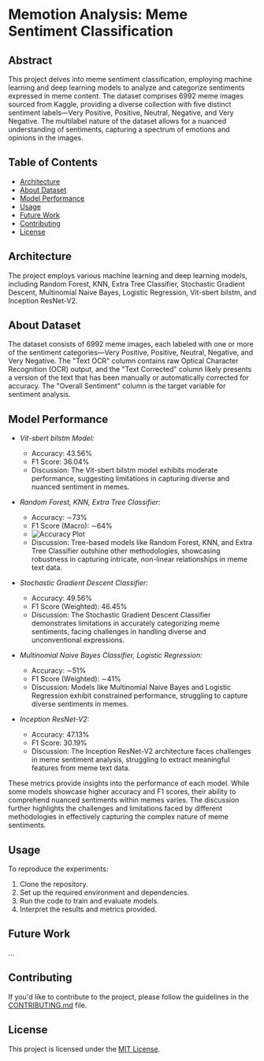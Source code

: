# Memotion Analysis: Meme Sentiment Classification

## Abstract

This project delves into meme sentiment classification, employing machine learning and deep learning models to analyze and categorize sentiments expressed in meme content. The dataset comprises 6992 meme images sourced from Kaggle, providing a diverse collection with five distinct sentiment labels—Very Positive, Positive, Neutral, Negative, and Very Negative. The multilabel nature of the dataset allows for a nuanced understanding of sentiments, capturing a spectrum of emotions and opinions in the images.

## Table of Contents

- [Architecture](#architecture)
- [About Dataset](#about-dataset)
- [Model Performance](#model-performance)
- [Usage](#usage)
- [Future Work](#future-work)
- [Contributing](#contributing)
- [License](#license)

## Architecture

The project employs various machine learning and deep learning models, including Random Forest, KNN, Extra Tree Classifier, Stochastic Gradient Descent, Multinomial Naive Bayes, Logistic Regression, Vit-sbert bilstm, and Inception ResNet-V2.

## About Dataset

The dataset consists of 6992 meme images, each labeled with one or more of the sentiment categories—Very Positive, Positive, Neutral, Negative, and Very Negative. The "Text OCR" column contains raw Optical Character Recognition (OCR) output, and the "Text Corrected" column likely presents a version of the text that has been manually or automatically corrected for accuracy. The "Overall Sentiment" column is the target variable for sentiment analysis.

## Model Performance

- *Vit-sbert bilstm Model:*
  - Accuracy: 43.56%
  - F1 Score: 36.04%
  - Discussion: The Vit-sbert bilstm model exhibits moderate performance, suggesting limitations in capturing diverse and nuanced sentiment in memes.

- *Random Forest, KNN, Extra Tree Classifier:*
  - Accuracy: $\sim$73%
  - F1 Score (Macro): $\sim$64%
  - ![Accuracy Plot](accuracy6.jpeg)
  - Discussion: Tree-based models like Random Forest, KNN, and Extra Tree Classifier outshine other methodologies, showcasing robustness in capturing intricate, non-linear relationships in meme text data.

- *Stochastic Gradient Descent Classifier:*
  - Accuracy: 49.56%
  - F1 Score (Weighted): 46.45%
  - Discussion: The Stochastic Gradient Descent Classifier demonstrates limitations in accurately categorizing meme sentiments, facing challenges in handling diverse and unconventional expressions.

- *Multinomial Naive Bayes Classifier, Logistic Regression:*
  - Accuracy: $\sim$51%
  - F1 Score (Weighted): $\sim$41%
  - Discussion: Models like Multinomial Naive Bayes and Logistic Regression exhibit constrained performance, struggling to capture diverse sentiments in memes.

- *Inception ResNet-V2:*
  - Accuracy: 47.13%
  - F1 Score: 30.19%
  - Discussion: The Inception ResNet-V2 architecture faces challenges in meme sentiment analysis, struggling to extract meaningful features from meme text data.

These metrics provide insights into the performance of each model. While some models showcase higher accuracy and F1 scores, their ability to comprehend nuanced sentiments within memes varies. The discussion further highlights the challenges and limitations faced by different methodologies in effectively capturing the complex nature of meme sentiments.

## Usage

To reproduce the experiments:
1. Clone the repository.
2. Set up the required environment and dependencies.
3. Run the code to train and evaluate models.
4. Interpret the results and metrics provided.

## Future Work

...

## Contributing

If you'd like to contribute to the project, please follow the guidelines in the [CONTRIBUTING.md](CONTRIBUTING.md) file.

## License

This project is licensed under the [MIT License](LICENSE).
